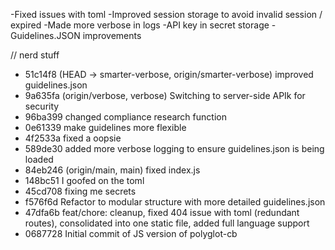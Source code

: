

-Fixed issues with toml 
-Improved session storage to avoid invalid session / expired
-Made more verbose in logs 
-API key in secret storage 
-Guidelines.JSON improvements

// nerd stuff
* 51c14f8 (HEAD -> smarter-verbose, origin/smarter-verbose) improved guidelines.json
* 9a635fa (origin/verbose, verbose) Switching to server-side APIk for security
* 96ba399 changed compliance research function
* 0e61339 make guidelines more flexible
* 4f2533a fixed a oopsie
* 589de30 added more verbose logging to ensure guidelines.json is being loaded
* 84eb246 (origin/main, main) fixed index.js
* 148bc51 I goofed on the toml
* 45cd708 fixing me secrets
* f576f6d Refactor to modular structure with more detailed guidelines.json
* 47dfa6b feat/chore: cleanup, fixed 404 issue with toml (redundant routes), consolidated into one static file, added full language support
* 0687728 Initial commit of JS version of polyglot-cb

